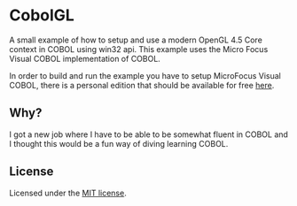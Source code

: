 # CobolGL

A small example of how to setup and use a modern OpenGL 4.5 Core context in COBOL using win32 api.
This example uses the Micro Focus Visual COBOL implementation of COBOL.

In order to build and run the example you have to setup MicroFocus Visual COBOL, there is a personal edition that should be available for free [here](https://www.microfocus.com/en-us/products/visual-cobol-personal-edition/overview).

## Why?

I got a new job where I have to be able to be somewhat fluent in COBOL and I thought this would be a fun way of diving learning COBOL.

## License

Licensed under the [MIT license](/LICENSE.md).

